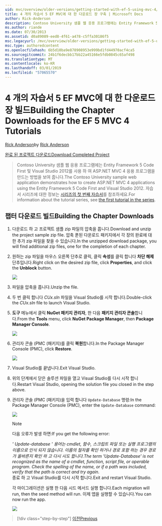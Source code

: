```yaml
---
uid: mvc/overview/older-versions/getting-started-with-ef-5-using-mvc-4/building-the-ef5-mvc4-chapter-downloads
title: 4 개의 자습서 5 EF MVC에 대 한 다운로드 장 구축 | Microsoft Docs
author: Rick-Anderson
description: Contoso University 샘플 웹 응용 프로그램에는 Entity Framework 5 Code First 및 Visual Studio를 사용 하 여 ASP.NET MVC 4 응용 프로그램을 만드는 방법을 보여 줍니다...
ms.author: riande
ms.date: 07/30/2013
ms.assetid: d0a89089-eed8-4f61-a478-c5ffa30186f5
msc.legacyurl: /mvc/overview/older-versions/getting-started-with-ef-5-using-mvc-4/building-the-ef5-mvc4-chapter-downloads
msc.type: authoredcontent
ms.openlocfilehash: 6b5d10ba9e878908953e999bd1fd44970acf4ca5
ms.sourcegitcommit: 24b1f6decbb17bb22a45166e5fdb0845c65af498
ms.translationtype: MT
ms.contentlocale: ko-KR
ms.lasthandoff: 03/01/2019
ms.locfileid: "57065570"
---
```

<a name="building-the-chapter-downloads-for-the-ef-5-mvc-4-tutorials"></a><span data-ttu-id="ff470-103">4 개의 자습서 5 EF MVC에 대 한 다운로드 장 빌드</span><span class="sxs-lookup"><span data-stu-id="ff470-103">Building the Chapter Downloads for the EF 5 MVC 4 Tutorials</span></span>
====================
<span data-ttu-id="ff470-104">[Rick Anderson]((https://twitter.com/RickAndMSFT))</span><span class="sxs-lookup"><span data-stu-id="ff470-104">by [Rick Anderson]((https://twitter.com/RickAndMSFT))</span></span>

[<span data-ttu-id="ff470-105">완료 된 프로젝트 다운로드</span><span class="sxs-lookup"><span data-stu-id="ff470-105">Download Completed Project</span></span>](http://code.msdn.microsoft.com/Getting-Started-with-dd0e2ed8)

> <span data-ttu-id="ff470-106">Contoso University 샘플 웹 응용 프로그램에는 Entity Framework 5 Code First 및 Visual Studio 2012를 사용 하 여 ASP.NET MVC 4 응용 프로그램을 만드는 방법을 보여 줍니다.</span><span class="sxs-lookup"><span data-stu-id="ff470-106">The Contoso University sample web application demonstrates how to create ASP.NET MVC 4 applications using the Entity Framework 5 Code First and Visual Studio 2012.</span></span> <span data-ttu-id="ff470-107">자습서 시리즈에 대한 정보는 [시리즈의 첫 번째 자습서](creating-an-entity-framework-data-model-for-an-asp-net-mvc-application.md)를 참조하세요.</span><span class="sxs-lookup"><span data-stu-id="ff470-107">For information about the tutorial series, see [the first tutorial in the series](creating-an-entity-framework-data-model-for-an-asp-net-mvc-application.md).</span></span>


## <a name="building-the-chapter-downloads"></a><span data-ttu-id="ff470-108">챕터 다운로드 빌드</span><span class="sxs-lookup"><span data-stu-id="ff470-108">Building the Chapter Downloads</span></span>

1. <span data-ttu-id="ff470-109">다운로드 하 고 프로젝트 샘플 zip 파일의 압축을 풉니다.</span><span class="sxs-lookup"><span data-stu-id="ff470-109">Download and unzip the  project sample zip file.</span></span> <span data-ttu-id="ff470-110">압축 푼된 다운로드 패키지에서 각 장의 완료에 대 한 추가 zip 파일을 찾을 수 있습니다.</span><span class="sxs-lookup"><span data-stu-id="ff470-110">In the unzipped download package, you will find additional zip files, one for the completion of each chapter.</span></span>
2. <span data-ttu-id="ff470-111">원하는 zip 파일을 마우스 오른쪽 단추로 클릭, 클릭 **속성**를 클릭 합니다 **차단 해제** 단추입니다.</span><span class="sxs-lookup"><span data-stu-id="ff470-111">Right click on the desired zip file, click **Properties**, and click the **Unblock** button.</span></span>  
  
    ![](building-the-ef5-mvc4-chapter-downloads/_static/image1.png)
3. <span data-ttu-id="ff470-112">파일을 압축을 풉니다.</span><span class="sxs-lookup"><span data-stu-id="ff470-112">Unzip the file.</span></span>
4. <span data-ttu-id="ff470-113">두 번 클릭 합니다 *CUx.sln* 파일을 Visual Studio를 시작 합니다.</span><span class="sxs-lookup"><span data-stu-id="ff470-113">Double-click the *CUx.sln* file to launch Visual Studio.</span></span>
5. <span data-ttu-id="ff470-114">**도구** 메뉴에서 클릭 **NuGet 패키지 관리자**, 한 다음 **패키지 관리자 콘솔**합니다.</span><span class="sxs-lookup"><span data-stu-id="ff470-114">From the **Tools** menu, click **NuGet Package Manager**, then **Package Manager Console**.</span></span>  
  
    ![](building-the-ef5-mvc4-chapter-downloads/_static/image2.png)
6. <span data-ttu-id="ff470-115">관리자 콘솔 (PMC (패키지)를 클릭 **복원**합니다.</span><span class="sxs-lookup"><span data-stu-id="ff470-115">In the Package Manager Console (PMC), click **Restore**.</span></span>  
  
    ![](building-the-ef5-mvc4-chapter-downloads/_static/image3.png)
7. <span data-ttu-id="ff470-116">Visual Studio를 끝냅니다.</span><span class="sxs-lookup"><span data-stu-id="ff470-116">Exit Visual Studio.</span></span>
8. <span data-ttu-id="ff470-117">위의 단계에서 닫은 솔루션 파일을 열고 Visual Studio를 다시 시작 합니다.</span><span class="sxs-lookup"><span data-stu-id="ff470-117">Restart Visual Studio, opening the solution file you closed in the step above.</span></span>
9. <span data-ttu-id="ff470-118">관리자 콘솔 (PMC (패키지)을 입력 합니다 `Update-Database` 명령:</span><span class="sxs-lookup"><span data-stu-id="ff470-118">In the Package Manager Console (PMC), enter the `Update-Database` command:</span></span>  
  
    ![](building-the-ef5-mvc4-chapter-downloads/_static/image4.png)  

    > [!NOTE]
    > <span data-ttu-id="ff470-119">다음 오류가 발생 하면:</span><span class="sxs-lookup"><span data-stu-id="ff470-119">If you get the following error:</span></span>  
    >   
    >  <span data-ttu-id="ff470-120">*' Update-database ' 용어는 cmdlet, 함수, 스크립트 파일 또는 실행 프로그램의 이름으로 인식 되지 않습니다. 이름의 철자를 확인 하거나 경로 포함 하는 경우 경로가 올바른지 확인 하 고 다시 시도 합니다.*</span><span class="sxs-lookup"><span data-stu-id="ff470-120">*The term 'Update-Database' is not recognized as the name of a cmdlet, function, script file, or operable program. Check the spelling of the name, or if a path was included, verify that the path is correct and try again.*</span></span>  
    > <span data-ttu-id="ff470-121">종료 하 고 Visual Studio를 다시 시작 합니다.</span><span class="sxs-lookup"><span data-stu-id="ff470-121">Exit and restart Visual Studio.</span></span>

    <span data-ttu-id="ff470-122">각 마이그레이션은 실행 한 다음 시드 메서드 실행 합니다.</span><span class="sxs-lookup"><span data-stu-id="ff470-122">Each migration will run, then the seed method will run.</span></span> <span data-ttu-id="ff470-123">이제 앱을 실행할 수 있습니다.</span><span class="sxs-lookup"><span data-stu-id="ff470-123">You can now run the app.</span></span>

    ![](building-the-ef5-mvc4-chapter-downloads/_static/image5.png)

> [!div class="step-by-step"]
> [<span data-ttu-id="ff470-124">이전</span><span class="sxs-lookup"><span data-stu-id="ff470-124">Previous</span></span>](advanced-entity-framework-scenarios-for-an-mvc-web-application.md)
